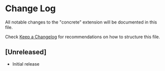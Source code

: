 # Change Log

All notable changes to the "concrete" extension will be documented in this file.

Check [Keep a Changelog](http://keepachangelog.com/) for recommendations on how to structure this file.

## [Unreleased]

- Initial release
